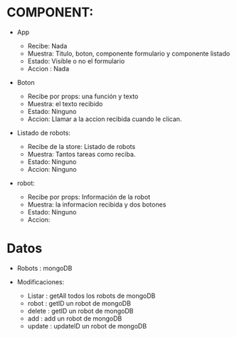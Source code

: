 # COMPONENT:

- App

  - Recibe: Nada
  - Muestra: Titulo, boton, componente formulario y componente listado
  - Estado: Visible o no el formulario
  - Accion : Nada

- Boton

  - Recibe por props: una función y texto
  - Muestra: el texto recibido
  - Estado: Ninguno
  - Accion: Llamar a la accion recibida cuando le clican.

- Listado de robots:

  - Recibe de la store: Listado de robots
  - Muestra: Tantos tareas como reciba.
  - Estado: Ninguno
  - Accion: Ninguno

- robot:
  - Recibe por props: Información de la robot
  - Muestra: la informacion recibida y dos botones
  - Estado: Ninguno
  - Accion:

# Datos

- Robots : mongoDB

- Modificaciones:
  - Listar : getAll todos los robots de mongoDB
  - robot : getID un robot de mongoDB
  - delete : getID un robot de mongoDB
  - add : add un robot de mongoDB
  - update : updateID un robot de mongoDB
